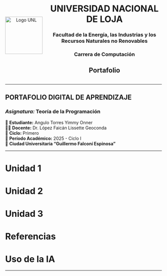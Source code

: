 <div align="center" style="display: flex; align-items: center; justify-content: center; gap: 15px;">

  <img src="https://github.com/user-attachments/assets/5bf46d3b-9cb3-432e-9d24-d464f54d1711" alt="Logo UNL" width="120" height="120" />

  <div>
    <h1>UNIVERSIDAD NACIONAL DE LOJA</h1>
    <h3>Facultad de la Energía, las Industrias y los Recursos Naturales no Renovables</h3>
    <h3>Carrera de Computación</h3>
    <h2>Portafolio</h2>
  </div>

</div>

---

## **PORTAFOLIO DIGITAL DE APRENDIZAJE**  
### *Asignatura:* Teoría de la Programación  

📘 **Estudiante:** Angulo Torres Yimmy Onner  
👩‍🏫 **Docente:** Dr. López Faicán Lissette Geoconda  
🏫 **Ciclo:** Primero  
📅 **Período Académico:** 2025 - Ciclo I  
📍 **Ciudad Universitaria “Guillermo Falconí Espinosa”**  

---
# Unidad 1
# Unidad 2
# Unidad 3
# Referencias
# Uso de la IA
</div>

---


